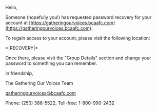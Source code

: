 Hello,

Someone (hopefully you!) has requested password recovery for your account at [https://gatheringourvoices.bcaafc.com](https://gatheringourvoices.bcaafc.com).

To regain access to your account, please visit the following location:

\*|RECOVERY|\*

Once there, please visit the "Group Details" section and change your password to something you can remember.

In friendship,

The Gathering Our Voices Team

[gatheringourvoices@bcaafc.com](mailto:gatheringourvoices@bcaafc.com)

Phone: (250) 388-5522, Toll-free: 1-800-990-2432
